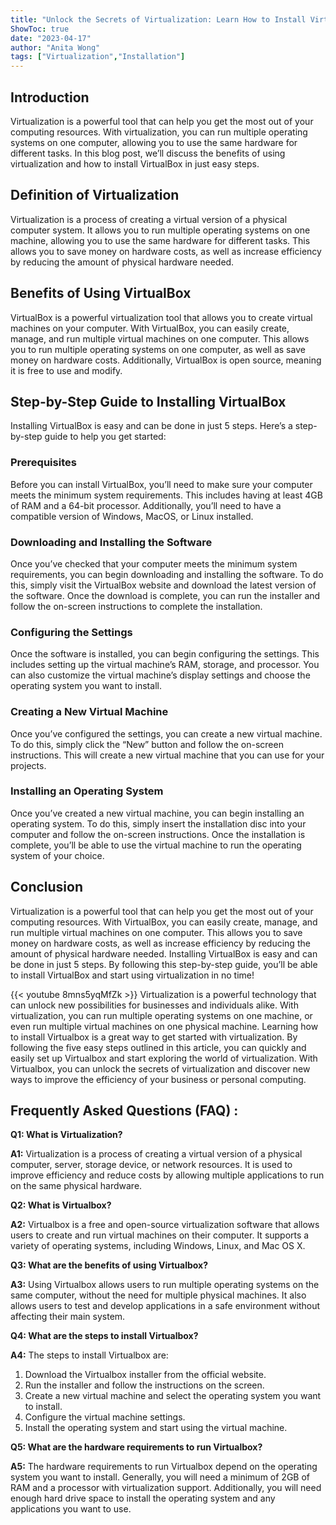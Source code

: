 ```yaml
---
title: "Unlock the Secrets of Virtualization: Learn How to Install Virtualbox in Just 5 Easy Steps!"
ShowToc: true 
date: "2023-04-17"
author: "Anita Wong" 
tags: ["Virtualization","Installation"]
---
```

## Introduction

Virtualization is a powerful tool that can help you get the most out of your computing resources. With virtualization, you can run multiple operating systems on one computer, allowing you to use the same hardware for different tasks. In this blog post, we’ll discuss the benefits of using virtualization and how to install VirtualBox in just  easy steps. 

## Definition of Virtualization

Virtualization is a process of creating a virtual version of a physical computer system. It allows you to run multiple operating systems on one machine, allowing you to use the same hardware for different tasks. This allows you to save money on hardware costs, as well as increase efficiency by reducing the amount of physical hardware needed.

## Benefits of Using VirtualBox

VirtualBox is a powerful virtualization tool that allows you to create virtual machines on your computer. With VirtualBox, you can easily create, manage, and run multiple virtual machines on one computer. This allows you to run multiple operating systems on one computer, as well as save money on hardware costs. Additionally, VirtualBox is open source, meaning it is free to use and modify. 

## Step-by-Step Guide to Installing VirtualBox 

Installing VirtualBox is easy and can be done in just 5 steps. Here’s a step-by-step guide to help you get started: 

### Prerequisites 

Before you can install VirtualBox, you’ll need to make sure your computer meets the minimum system requirements. This includes having at least 4GB of RAM and a 64-bit processor. Additionally, you’ll need to have a compatible version of Windows, MacOS, or Linux installed. 

### Downloading and Installing the Software 

Once you’ve checked that your computer meets the minimum system requirements, you can begin downloading and installing the software. To do this, simply visit the VirtualBox website and download the latest version of the software. Once the download is complete, you can run the installer and follow the on-screen instructions to complete the installation. 

### Configuring the Settings 

Once the software is installed, you can begin configuring the settings. This includes setting up the virtual machine’s RAM, storage, and processor. You can also customize the virtual machine’s display settings and choose the operating system you want to install. 

### Creating a New Virtual Machine 

Once you’ve configured the settings, you can create a new virtual machine. To do this, simply click the “New” button and follow the on-screen instructions. This will create a new virtual machine that you can use for your projects. 

### Installing an Operating System 

Once you’ve created a new virtual machine, you can begin installing an operating system. To do this, simply insert the installation disc into your computer and follow the on-screen instructions. Once the installation is complete, you’ll be able to use the virtual machine to run the operating system of your choice. 

## Conclusion 

Virtualization is a powerful tool that can help you get the most out of your computing resources. With VirtualBox, you can easily create, manage, and run multiple virtual machines on one computer. This allows you to save money on hardware costs, as well as increase efficiency by reducing the amount of physical hardware needed. Installing VirtualBox is easy and can be done in just 5 steps. By following this step-by-step guide, you’ll be able to install VirtualBox and start using virtualization in no time!

{{< youtube 8mns5yqMfZk >}} 
Virtualization is a powerful technology that can unlock new possibilities for businesses and individuals alike. With virtualization, you can run multiple operating systems on one machine, or even run multiple virtual machines on one physical machine. Learning how to install Virtualbox is a great way to get started with virtualization. By following the five easy steps outlined in this article, you can quickly and easily set up Virtualbox and start exploring the world of virtualization. With Virtualbox, you can unlock the secrets of virtualization and discover new ways to improve the efficiency of your business or personal computing.

## Frequently Asked Questions (FAQ) :
**Q1: What is Virtualization?**

**A1:** Virtualization is a process of creating a virtual version of a physical computer, server, storage device, or network resources. It is used to improve efficiency and reduce costs by allowing multiple applications to run on the same physical hardware.

**Q2: What is Virtualbox?**

**A2:** Virtualbox is a free and open-source virtualization software that allows users to create and run virtual machines on their computer. It supports a variety of operating systems, including Windows, Linux, and Mac OS X.

**Q3: What are the benefits of using Virtualbox?**

**A3:** Using Virtualbox allows users to run multiple operating systems on the same computer, without the need for multiple physical machines. It also allows users to test and develop applications in a safe environment without affecting their main system.

**Q4: What are the steps to install Virtualbox?**

**A4:** The steps to install Virtualbox are: 
1. Download the Virtualbox installer from the official website. 
2. Run the installer and follow the instructions on the screen. 
3. Create a new virtual machine and select the operating system you want to install. 
4. Configure the virtual machine settings. 
5. Install the operating system and start using the virtual machine.

**Q5: What are the hardware requirements to run Virtualbox?**

**A5:** The hardware requirements to run Virtualbox depend on the operating system you want to install. Generally, you will need a minimum of 2GB of RAM and a processor with virtualization support. Additionally, you will need enough hard drive space to install the operating system and any applications you want to use.





